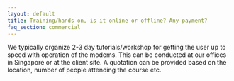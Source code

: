 ```yaml
---
layout: default
title: Training/hands on, is it online or offline? Any payment?
faq_section: commercial
---
```


We typically organize 2-3 day tutorials/workshop for getting the user up to speed with operation of the modems. This can be conducted at our offices in Singapore or at the client site. A quotation can be provided based on the location, number of people attending the course etc.